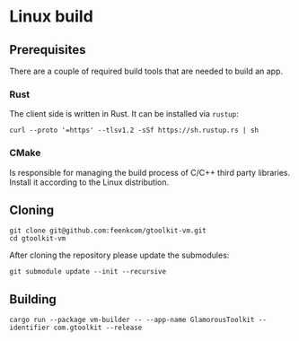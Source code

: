 # Linux build

## Prerequisites
There are a couple of required build tools that are needed to build an app.
### Rust
The client side is written in Rust. It can be installed via `rustup`:
```
curl --proto '=https' --tlsv1.2 -sSf https://sh.rustup.rs | sh
```
### CMake
Is responsible for managing the build process of C/C++ third party libraries. Install it according to the Linux distribution.

## Cloning
```
git clone git@github.com:feenkcom/gtoolkit-vm.git
cd gtoolkit-vm
```

After cloning the repository please update the submodules:
```
git submodule update --init --recursive
```

## Building
```
cargo run --package vm-builder -- --app-name GlamorousToolkit --identifier com.gtoolkit --release
```